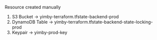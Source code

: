 Resource created manually
  1. S3 Bucket -> yimby-terraform.tfstate-backend-prod
  2. DynamoDB Table -> yimby-terraform.tfstate-backend-state-locking-prod
  3. Keypair -> yimby-prod-key